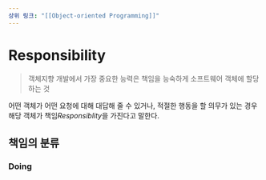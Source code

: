 ```yaml
---
상위 링크: "[[Object-oriented Programming]]"
---
```

# Responsibility

> 객체지향 개발에서 가장 중요한 능력은 책임을 능숙하게 소프트웨어 객체에 할당하는 것

어떤 객체가 어떤 요청에 대해 대답해 줄 수 있거나, 적절한 행동을 할 의무가 있는 경우 해당 객체가 책임*Responsiblity*을 가진다고 말한다.

## 책임의 분류

### Doing 
